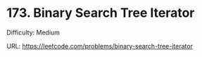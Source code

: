 # 173. Binary Search Tree Iterator

Difficulty: Medium

URL: https://leetcode.com/problems/binary-search-tree-iterator

